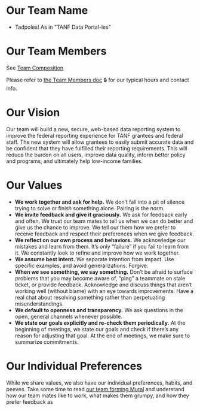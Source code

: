 # Our Team Name

- Tadpoles! As in "TANF Data Portal-les"

# Our Team Members 

See [Team Composition](https://github.com/HHS/TANF-app/blob/main/docs/How-We-Work/Team-Composition.md)

Please refer to [the Team Members doc](https://teams.microsoft.com/l/file/4EF9F646-A6E3-4C6E-9F34-8B100507A76B?tenantId=d58addea-5053-4a80-8499-ba4d944910df&fileType=docx&objectUrl=https%3A%2F%2Fhhsgov.sharepoint.com%2Fsites%2FTANFDataPortalOFA%2FShared%20Documents%2FGeneral%2FAdmin%2FTeam%20Members'%20Info.docx&baseUrl=https%3A%2F%2Fhhsgov.sharepoint.com%2Fsites%2FTANFDataPortalOFA&serviceName=teams&threadId=19:f769bbcb029f4f02b55ae7fad90e310d@thread.skype&groupId=41f194a6-c1d3-4680-933e-c8ee7d17e287) 🔒 for our typical hours and contact info.


# Our Vision 
Our team will build a new, secure, web-based data reporting system to improve the federal reporting experience for TANF grantees and federal staff. The new system will allow grantees to easily submit accurate data and be confident that they have fulfilled their reporting requirements. This will reduce the burden on all users, improve data quality, inform better policy and programs, and ultimately help low-income families. 
 
# Our Values 

- **We work together and ask for help.** We don’t fall into a pit of silence trying to solve or finish something alone. Pairing is the norm.  
- **We invite feedback and give it graciously.** We ask for feedback early and often. We trust our team mates to tell us when we can do better and give us the chance to improve. We tell our them how we prefer to receive feedback and respect their preferences when we give feedback. 
- **We reflect on our own process and behaviors.** We acknowledge our mistakes and learn from them. It’s only “failure” if you fail to learn from it. We constantly look to refine and improve how we work together. 
- **We assume best intent.** We separate intention from impact. Use specific examples, and avoid generalizations. Forgive. 
- **When we see something, we say something.** Don’t be afraid to surface problems that you may become aware of, “ping” a teammate on stale ticket, or provide feedback. Acknowledge and discuss things that aren’t working well (without blame) with an eye towards improvements. Have a real chat about resolving something rather than perpetuating misunderstandings.  
- **We default to openness and transparency.** We ask questions in the open, general channels whenever possible.  
- **We state our goals explicitly and re-check them periodically.** At the beginning of meetings, we state our goals and check if there’s any reason for adjusting that goal.  At the end of meetings, we make sure to summarize commitments.  


# Our Individual Preferences 

While we share values, we also have our individual preferences, habits, and peeves. Take some time to read [our team forming Mural](https://app.mural.co/t/officeoffamilyassistance2744/m/officeoffamilyassistance2744/1595974160269/d9c2e1f9cb436a2b13a96d05ba2266bea5f66497) and understand how our team mates like to work, what makes them grumpy, and how they prefer feedback as  
